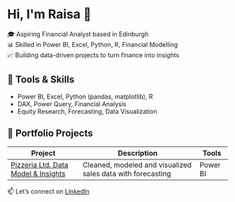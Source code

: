 # Hi, I'm Raisa  👋

🎓 Aspiring Financial Analyst based in Edinburgh  
📊 Skilled in Power BI, Excel, Python, R, Financial Modelling  
📈 Building data-driven projects to turn finance into insights

## 🔧 Tools & Skills
- Power BI, Excel, Python (pandas, matplotlib), R
- DAX, Power Query, Financial Analysis
- Equity Research, Forecasting, Data Visualization

## 🧠 Portfolio Projects
| Project | Description | Tools |
|--------|-------------|-------|
| [Pizzeria Ltd. Data Model & Insights](https://github.com/raisagyl/portfolio/tree/main/power-bi-retail-dashboard) | Cleaned, modeled and visualized sales data with forecasting | Power BI 

📫 Let’s connect on [LinkedIn](www.linkedin.com/in/raisaganyuli)

